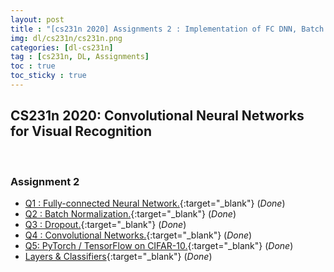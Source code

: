 ```yaml
---
layout: post
title : "[cs231n 2020] Assignments 2 : Implementation of FC DNN, Batch Normalization, Dropout, Covolutional Networks"
img: dl/cs231n/cs231n.png
categories: [dl-cs231n]  
tag : [cs231n, DL, Assignments]
toc : true
toc_sticky : true
---
```


## CS231n 2020: Convolutional Neural Networks for Visual Recognition
<br/>

###  Assignment 2 

- [Q1 : Fully-connected Neural Network.](https://github.com/SuminizZ/cs231n_Assignments/blob/main/assignment2/FullyConnectedNets.ipynb){:target="_blank"} (_Done_)
- [Q2 : Batch Normalization.](https://github.com/SuminizZ/cs231n_Assignments/blob/main/assignment2/BatchNormalization.ipynb){:target="_blank"} (_Done_)
- [Q3 : Dropout.](https://github.com/SuminizZ/cs231n_Assignments/blob/main/assignment2/Dropout.ipynb){:target="_blank"} (_Done_)
- [Q4 : Convolutional Networks.](https://github.com/SuminizZ/cs231n_Assignments/blob/main/assignment2/ConvolutionalNetworks.ipynb){:target="_blank"} (_Done_)
- [Q5: PyTorch / TensorFlow on CIFAR-10.](https://github.com/SuminizZ/cs231n_Assignments/blob/main/assignment2/PyTorch.ipynb){:target="_blank"} (_Done_)
- [Layers & Classifiers](https://github.com/SuminizZ/cs231n_Assignments/tree/main/assignment2/cs231n){:target="_blank"} (_Done_)
